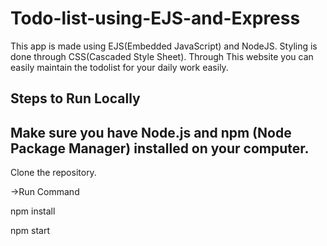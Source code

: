 # Todo-list-using-EJS-and-Express

This app is made using EJS(Embedded JavaScript) and NodeJS. Styling is done through CSS(Cascaded Style Sheet). 
Through This website you can easily maintain the todolist for your daily work easily. 

 ## Steps to Run Locally
 
##  Make sure you have Node.js and npm (Node Package Manager) installed on your computer. 


 Clone the repository.

->Run Command 

   npm install 

   npm start  
   

